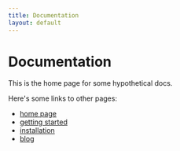 ```yaml
---
title: Documentation
layout: default
---
```


# Documentation

This is the home page for some hypothetical docs.

Here's some links to other pages:

- [home page](/index.html)
- [getting started](/docs/getting-started)
- [installation](/docs/installation)
- [blog](/blog)
